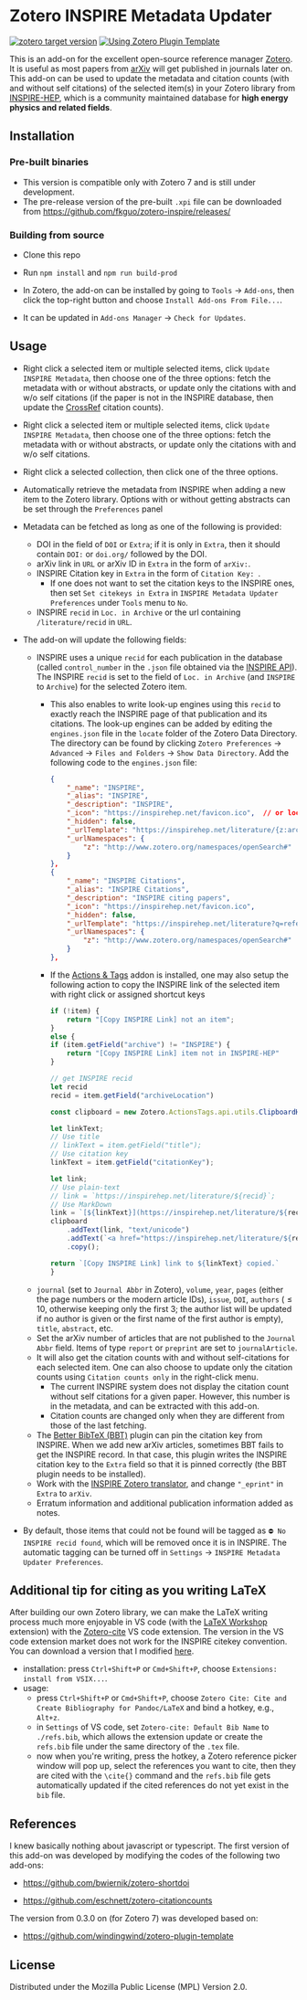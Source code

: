 # Zotero INSPIRE Metadata Updater

[![zotero target version](https://img.shields.io/badge/Zotero-7-green?style=flat-square&logo=zotero&logoColor=CC2936)](https://www.zotero.org)
[![Using Zotero Plugin Template](https://img.shields.io/badge/Using-Zotero%20Plugin%20Template-blue?style=flat-square&logo=github)](https://github.com/windingwind/zotero-plugin-template)

This is an add-on for the excellent open-source reference manager [Zotero](https://github.com/zotero/zotero). It is useful as most papers from [arXiv](https://arxiv.org) will get published in journals later on. This add-on can be used to update the metadata and citation counts (with and without self citations) of the selected item(s) in your Zotero library from [INSPIRE-HEP](https://inspirehep.net), which is a community maintained database for **high energy physics and related fields**. 


## Installation

### Pre-built binaries
- This version is compatible only with Zotero 7 and is still under development.
- The pre-release version of the pre-built `.xpi` file can be downloaded from https://github.com/fkguo/zotero-inspire/releases/ 

### Building from source
- Clone this repo
- Run `npm install` and `npm run build-prod`

- In Zotero, the add-on can be installed by going to `Tools` → `Add-ons`, then click the top-right button and choose `Install Add-ons From File...`.
- It can be updated in `Add-ons Manager` → `Check for Updates`.

## Usage

- Right click a selected item or multiple selected items, click `Update INSPIRE Metadata`, then choose one of the three options: fetch the metadata with or without abstracts, or update only the citations with and w/o self citations (if the paper is not in the INSPIRE database, then update the [CrossRef](https://www.crossref.org/) citation counts).

- Right click a selected item or multiple selected items, click `Update INSPIRE Metadata`, then choose one of the three options: fetch the metadata with or without abstracts, or update only the citations with and w/o self citations.

- Right click a selected collection, then click one of the three options.

- Automatically retrieve the metadata from INSPIRE when adding a new item to the Zotero library. Options with or without getting abstracts can be set through the `Preferences` panel

- Metadata can be fetched as long as one of the following is provided:
	- DOI in the field of `DOI` or `Extra`; if it is only in `Extra`, then it should contain `DOI:` or `doi.org/` followed by the DOI.
	- arXiv link in `URL` or arXiv ID in `Extra` in the form of `arXiv:`.
	- INSPIRE Citation key in `Extra` in the form of `Citation Key: `. 
		- If one does not want to set the citation keys to the INSPIRE ones, then set `Set citekeys in Extra` in `INSPIRE Metadata Updater Preferences` under `Tools` menu to `No`.
	- INSPIRE `recid` in `Loc. in Archive` or the url containing `/literature/recid` in `URL`.

- The add-on will update the following fields:
	- INSPIRE uses a unique `recid` for each publication in the database (called `control_number` in the `.json` file obtained via the [INSPIRE API](https://github.com/inspirehep/rest-api-doc)). The INSPIRE `recid` is set to the field of `Loc. in Archive` (and `INSPIRE` to `Archive`) for the selected Zotero item.
		- This also enables to write look-up engines using this `recid` to exactly reach the INSPIRE page of that publication and its citations. The look-up engines can be added by editing the `engines.json` file in the `locate` folder of the Zotero Data Directory. The directory can be found by clicking `Zotero Preferences` → `Advanced` → `Files and Folders` → `Show Data Directory`. Add the following code to the `engines.json` file:
			```json
			{
				"_name": "INSPIRE",
				"_alias": "INSPIRE",
				"_description": "INSPIRE",
				"_icon": "https://inspirehep.net/favicon.ico",  // or local path to the INSPIRE icon,
				"_hidden": false,
				"_urlTemplate": "https://inspirehep.net/literature/{z:archiveLocation}",
				"_urlNamespaces": {
					"z": "http://www.zotero.org/namespaces/openSearch#"
				}
			},
			{
				"_name": "INSPIRE Citations",
				"_alias": "INSPIRE Citations",
				"_description": "INSPIRE citing papers",
				"_icon": "https://inspirehep.net/favicon.ico", 
				"_hidden": false,
				"_urlTemplate": "https://inspirehep.net/literature?q=refersto%3Arecid%3A{z:archiveLocation}",
				"_urlNamespaces": {
					"z": "http://www.zotero.org/namespaces/openSearch#"
				}
			},
			```

		- If the [Actions & Tags](https://github.com/windingwind/zotero-actions-tags) addon is installed, one may also setup the following action to copy the INSPIRE link of the selected item with right click or assigned shortcut keys 
			```js
			if (!item) {
				return "[Copy INSPIRE Link] not an item";
			}
			else {
			if (item.getField("archive") != "INSPIRE") {
				return "[Copy INSPIRE Link] item not in INSPIRE-HEP"
			}

			// get INSPIRE recid
			let recid
			recid = item.getField("archiveLocation")

			const clipboard = new Zotero.ActionsTags.api.utils.ClipboardHelper();

			let linkText;
			// Use title
			// linkText = item.getField("title");
			// Use citation key
			linkText = item.getField("citationKey");

			let link;
			// Use plain-text
			// link = `https://inspirehep.net/literature/${recid}`;
			// Use MarkDown
			link = `[${linkText}](https://inspirehep.net/literature/${recid})`
			clipboard
				.addText(link, "text/unicode")
				.addText(`<a href="https://inspirehep.net/literature/${recid}">${linkText}</a>`, "text/html")
				.copy();

			return `[Copy INSPIRE Link] link to ${linkText} copied.`
			}
			```	
	- `journal` (set to `Journal Abbr` in Zotero), `volume`, `year`, `pages` (either the page numbers or the modern article IDs), `issue`, `DOI`, `authors` ($\leq10$, otherwise keeping only the first 3; the author list will be updated if no author is given or the first name of the first author is empty), `title`, `abstract`, etc. 
	- Set the arXiv number of articles that are not published to the `Journal Abbr` field. Items of type `report` or `preprint` are set to `journalArticle`.
	- It will also get the citation counts with and without self-citations for each selected item. One can also choose to update only the citation counts using `Citation counts only` in the right-click menu. 
		- The current INSPIRE system does not display the citation count without self citations for a given paper. However, this number is in the metadata, and can be extracted with this add-on.
		- Citation counts are changed only when they are different from those of the last fetching.
	- The [Better BibTeX (BBT)](https://retorque.re/zotero-better-bibtex) plugin can pin the citation key from INSPIRE. When we add new arXiv articles, sometimes BBT fails to get the INSPIRE record. In that case, this plugin writes the INSPIRE citation key to the `Extra` field so that it is pinned correctly (the BBT plugin needs to be installed).
	- Work with the [INSPIRE Zotero translator](https://github.com/zotero/translators/blob/master/INSPIRE.js), and change `"_eprint"` in `Extra` to `arXiv`.
	- Erratum information and additional publication information added as notes.
- By default, those items that could not be found will be tagged as `⛔ No INSPIRE recid found`, which will be removed once it is in INSPIRE. The automatic tagging can be turned off in `Settings` → `INSPIRE Metadata Updater Preferences`.


## Additional tip for citing as you writing LaTeX

After building our own Zotero library, we can make the LaTeX writing process much more enjoyable in VS code (with the [LaTeX Workshop](https://github.com/James-Yu/LaTeX-Workshop) extension) with the [Zotero-cite](https://gitee.com/rusterx/zotero-cite) VS code extension. 
The version in the VS code extension market does not work for the INSPIRE citekey convention. You can download a version that I modified [here](https://gitee.com/fkguo/zotero-cite/raw/master/zotero-cite-0.8.3.vsix).

- installation: press `Ctrl+Shift+P` or `Cmd+Shift+P`, choose `Extensions: install from VSIX...`.
- usage:
	- press `Ctrl+Shift+P` or `Cmd+Shift+P`, choose `Zotero Cite: Cite and Create Bibliography for Pandoc/LaTeX` and bind a hotkey, e.g., `Alt+z`.
	- in `Settings` of VS code, set `Zotero-cite: Default Bib Name` to `./refs.bib`, which allows the extension update or create the `refs.bib` file under the same directory of the `.tex` file.
	- now when you're writing, press the hotkey, a Zotero reference picker window will pop up, select the references you want to cite, then they are cited with the `\cite{}` command and the `refs.bib` file gets automatically updated if the cited references do not yet exist in the `bib` file. 

## References

I knew basically nothing about javascript or typescript. The first version of this add-on was developed by modifying the codes of the following two add-ons:

- https://github.com/bwiernik/zotero-shortdoi

- https://github.com/eschnett/zotero-citationcounts

The version from 0.3.0 on (for Zotero 7) was developed based on:

- https://github.com/windingwind/zotero-plugin-template

## License

Distributed under the Mozilla Public License (MPL) Version 2.0.
